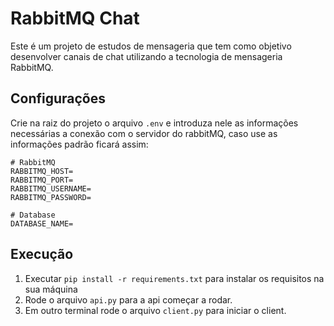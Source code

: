 # RabbitMQ Chat
Este é um projeto de estudos de mensageria que tem como objetivo desenvolver canais de chat utilizando a tecnologia de mensageria RabbitMQ. 

## Configurações 
Crie na raiz do projeto o arquivo `.env` e introduza nele as informações necessárias a conexão com o servidor do rabbitMQ, caso use as informações padrão ficará assim:

```env
# RabbitMQ
RABBITMQ_HOST=
RABBITMQ_PORT=
RABBITMQ_USERNAME=
RABBITMQ_PASSWORD=

# Database
DATABASE_NAME=
```

## Execução
1. Executar `pip install -r requirements.txt` para instalar os requisitos na sua máquina
2. Rode o arquivo `api.py` para a api começar a rodar.
3. Em outro terminal rode o arquivo `client.py` para iniciar o client.

